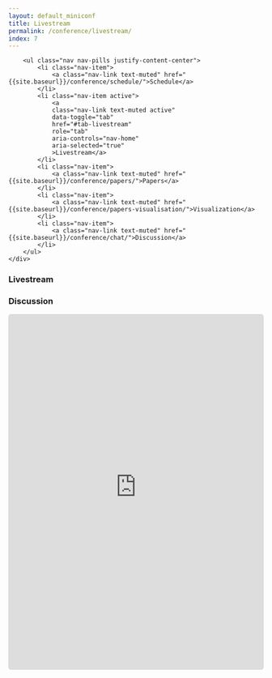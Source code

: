 ```yaml
---
layout: default_miniconf
title: Livestream
permalink: /conference/livestream/
index: 7
---
```


<div class="container mb-3 pb-3">
	<div class="tabs">

		<ul class="nav nav-pills justify-content-center">
			<li class="nav-item">
				<a class="nav-link text-muted" href="{{site.baseurl}}/conference/schedule/">Schedule</a>
			</li>
			<li class="nav-item active">
				<a
				class="nav-link text-muted active"
				data-toggle="tab"
				href="#tab-livestream"
				role="tab"
				aria-controls="nav-home"
				aria-selected="true"
				>Livestream</a>
			</li>
			<li class="nav-item">
				<a class="nav-link text-muted" href="{{site.baseurl}}/conference/papers/">Papers</a>
			</li>
			<li class="nav-item">
				<a class="nav-link text-muted" href="{{site.baseurl}}/conference/papers-visualisation/">Visualization</a>
			</li>
			<li class="nav-item">
				<a class="nav-link text-muted" href="{{site.baseurl}}/conference/chat/">Discussion</a>
			</li>
		</ul>
	</div>
</div>

<h3 class="mt-2">Livestream</h3>

<div id="presentation-embed-{{page.slides-id}}"></div>
<script src='https://slideslive.com/embed_presentation.js'></script>
<script>
  embed = new SlidesLiveEmbed('presentation-embed-{{page.slides-id}}', {
      presentationId: '{{site.data.livestream.day-one}}',
      autoPlay: false, // change to true to autoplay the embedded presentation
      verticalEnabled: true
  });
</script> 

<h3 class="mt-3 pb-2">Discussion</h3>

<div style="border: 1px solid #ced4da; border-radius: .25rem;" class="m-1 p-1">
<iframe src="https://chat.bmvc2020-conference.com/channel/livestream?layout=embedded" width="100%" height="700px" frameborder="0"></iframe>
</div>